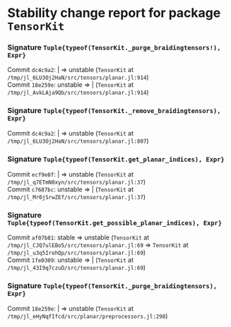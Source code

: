 # Stability change report for package `TensorKit`

### Signature `Tuple{typeof(TensorKit._purge_braidingtensors!), Expr}`

Commit `dc4c9a2`: | => unstable (`TensorKit` at `/tmp/jl_6LU3Oj2HaN/src/tensors/planar.jl:914`)  
Commit `18e259e`: unstable => | (`TensorKit` at `/tmp/jl_AvkLAja9Qb/src/tensors/planar.jl:914`)  

### Signature `Tuple{typeof(TensorKit._remove_braidingtensors), Expr}`

Commit `dc4c9a2`: | => unstable (`TensorKit` at `/tmp/jl_6LU3Oj2HaN/src/tensors/planar.jl:807`)  

### Signature `Tuple{typeof(TensorKit.get_planar_indices), Expr}`

Commit `ecf9e8f`: | => unstable (`TensorKit` at `/tmp/jl_q7ETmN0xyn/src/tensors/planar.jl:37`)  
Commit `c7687bc`: unstable => | (`TensorKit` at `/tmp/jl_Mr0jSrwZEf/src/tensors/planar.jl:37`)  

### Signature `Tuple{typeof(TensorKit.get_possible_planar_indices), Expr}`

Commit `af07b81`: stable => unstable (`TensorKit` at `/tmp/jl_CJQ7ulEBo5/src/tensors/planar.jl:69` => `TensorKit` at `/tmp/jl_u3q5IrohQp/src/tensors/planar.jl:69`)  
Commit `1fe0309`: unstable => | (`TensorKit` at `/tmp/jl_43I9q7czuD/src/tensors/planar.jl:69`)  

### Signature `Tuple{typeof(TensorKit._purge_braidingtensors), Expr}`

Commit `18e259e`: | => unstable (`TensorKit` at `/tmp/jl_eHyNqfIfcd/src/planar/preprocessors.jl:298`)  

